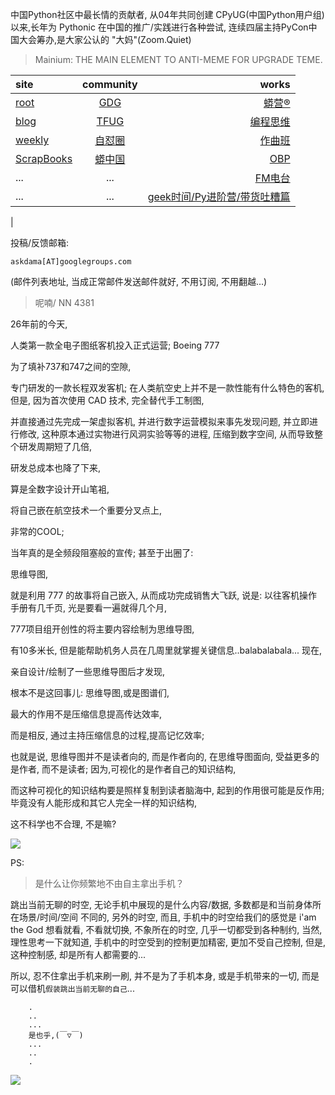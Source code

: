 中国Python社区中最长情的贡献者, 从04年共同创建 CPyUG(中国Python用户组)以来,长年为 Pythonic 在中国的推广/实践进行各种尝试, 连续四届主持PyCon中国大会筹办,是大家公认的 "大妈"(Zoom.Quiet)

> Mainium: THE MAIN ELEMENT TO ANTI-MEME FOR UPGRADE TEME.

| site | community | works |
| :-----| :----: | ----: |
| [root](http://zoomquiet.io/) | [GDG](https://blog.zhgdg.org/) | [蟒营®](https://doc.101.camp/) |
| [blog](https://blog.zoomquiet.io/pages/zoomquiet.html) | [TFUG](http://zh.tfug.world/) | [编程思维](https://py.101.camp/) |
| [weekly](http://weekly.pychina.org/) | [自怼圈](https://du.101.camp/) | [作曲班](https://mu.101.camp/) |
| [ScrapBooks](https://zoomquiet.io/collection.html) | [蟒中国](https://pychina.org/) | [OBP](https://zoomquiet.io/obp/index.html) |
| ... | ... | [FM电台](https://fm.101.camp/) |
| ... | ... | [geek时间/Py进阶营/带货吐糟篇](https://fm.101.camp/2020/geek2py-dama.html) 
 |


投稿/反馈邮箱:

    askdama[AT]googlegroups.com

(邮件列表地址, 
当成正常邮件发送邮件就好, 不用订阅, 不用翻越...)


> ​呢喃/ NN 4381





26年前的今天,

人类第一款全电子图纸客机投入正式运营;
Boeing 777

为了填补737和747之间的空隙,

专门研发的一款长程双发客机;
在人类航空史上并不是一款性能有什么特色的客机,
但是,
因为首次使用 CAD 技术,
完全替代手工制图,

并直接通过先完成一架虚拟客机,
并进行数字运营模拟来事先发现问题,
并立即进行修改,
这种原本通过实物进行风洞实验等等的进程,
压缩到数字空间,
从而导致整个研发周期短了几倍,

研发总成本也降了下来,

算是全数字设计开山笔袓,

将自己嵌在航空技术一个重要分叉点上,

非常的COOL;

当年真的是全频段阻塞般的宣传;
甚至于出圈了:

思维导图,

就是利用 777 的故事将自己嵌入,
从而成功完成销售大飞跃,
说是:
以往客机操作手册有几千页,
光是要看一遍就得几个月,

777项目组开创性的将主要内容绘制为思维导图,

有10多米长,
但是能帮助机务人员在几周里就掌握关键信息..balabalabala...
现在,

亲自设计/绘制了一些思维导图后才发现,

根本不是这回事儿:
思维导图,或是图谱们,

最大的作用不是压缩信息提高传达效率,

而是相反,
通过主持压缩信息的过程,提高记忆效率;

也就是说,
思维导图并不是读者向的,
而是作者向的,
在思维导图面向,
受益更多的是作者,
而不是读者;
因为,可视化的是作者自己的知识结构,

而这种可视化的知识结构要是照样复制到读者脑海中,
起到的作用很可能是反作用;
毕竟没有人能形成和其它人完全一样的知识结构,

这不科学也不合理,
不是嘛?





![](http://ydlj.zoomquiet.top/ipic/2021-05-16-zq42-today-card-2105.017.jpeg)


PS:
> 是什么让你频繁地不由自主拿出手机？

跳出当前无聊的时空,
无论手机中展现的是什么内容/数据,
多数都是和当前身体所在场景/时间/空间 不同的,
另外的时空,
而且, 手机中的时空给我们的感觉是
i'am the God
想看就看, 不看就切换,
不象所在的时空, 几乎一切都受到各种制约,
当然,
理性思考一下就知道,
手机中的时空受到的控制更加精密, 更加不受自己控制,
但是, 这种控制感,
却是所有人都需要的...

所以, 
忍不住拿出手机来刷一刷,
并不是为了手机本身, 或是手机带来的一切,
而是可以借机`假装跳出当前无聊的自己`...



```
    .
    ..
    ...
    是也乎,(￣▽￣)
    ...
    ..
    .
```


![](http://ydlj.zoomquiet.top/ipic/2021-04-30-210411DU21.4zip.jpg)

